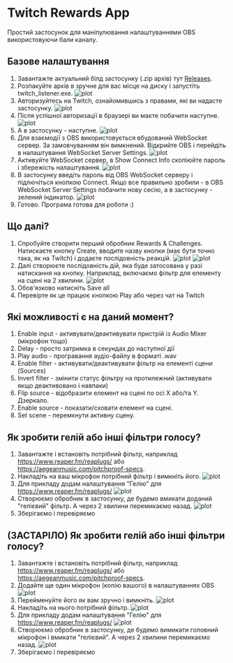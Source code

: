 # Twitch Rewards App

Простий застосунок для маніпулювання налаштуваннями OBS використовуючи бали каналу.

## Базове налаштування

1. Завантажте актуальний білд застосунку (.zip архів) тут [Releases](https://github.com/dealnotedev/twitch_rewards_app/releases).
2. Розпакуйте архів в зручне для вас місце на диску і запустіть twitch_listener.exe.
![plot](./images/login.jpg)
3. Авторизуйтесь на Twitch, ознайомившись з правами, які ви надасте застосунку.
![plot](./images/browser_permissions.jpg)
4. Після успішної авторизації в браузері ви маєте побачити наступне.
![plot](./images/browser_logged.jpg)
5. А в застосунку - наступне.
![plot](./images/main_empty.jpg)
6. Для взаємодії з OBS використовується вбудований WebSocket сервер. За замовчуванням він вимкнений. Відкрийте OBS і перейдіть в налаштування WebSocket Server Settings.
![plot](./images/obs_websocket_open.jpg)
7. Активуйте WebSocket сервер, в Show Connect Info скопіюйте пароль і збережість налаштування.
![plot](./images/obs_websocket_config.jpg)
8. В застосунку введіть пароль від OBS WebSocket серверу і підлючіться кнопкою Connect. Якщо все правильно зробили - в OBS WebSocket Server Settings побачите нову сесію, а в застосунку - зелений індикатор.
![plot](./images/obs_websocket_connected.jpg)
9. Готово. Програма готова для роботи :)

## Що далі?
1. Спробуйте створити перший обробник Rewards & Challenges. Натискаєте кнопку Create, вводите назву кнопки (має бути точно така, як на Twitch) і додаєте послідовність реакцій.
![plot](./images/twitch_reward.jpg)
![plot](./images/main_first_reward.jpg)
2. Далі створюєте послідовність дій, яка буде затосована у разі натискання на кнопку. Наприклад, включаємо фільтр для елементу на сцені на 2 хвилини.
![plot](./images/main_reward_black_white.jpg)
3. Обов'язково натисніть Save all
4. Перевірте як це працює кнопкою Play або через чат на Twitch

## Які можливості є на даний момент?
1. Enable input - активувати/деактивувати пристрій із Audio Mixer (мікрофон тощо)
2. Delay - просто затримка в секундах до наступної дії
3. Play audio - програвання аудіо-файлу в форматі .wav
4. Enable filter - активувати/деактивувати фільтр на елементі сцени (Sources)
5. Invert filter - змінити статус фільтру на протилежний (активувати якщо деактивовано і навпаки)
6. Flip source - відобразити елемент на сцені по осі X або/та Y. Дзеркало.
7. Enable source - показати/сховати елемент на сцені.
8. Set scene - перемкнути активну сцену.

## Як зробити гелій або інші фільтри голосу?
1. Завантажте і встановіть потрібний фільтр, наприклад https://www.reaper.fm/reaplugs/ або https://aegeanmusic.com/pitchproof-specs.
2. Накладіть на ваш мікрофон потрібний фільтр і вимкніть його.
   ![plot](./images/obs_input_filter.jpg)
3. Для прикладу додам налаштування "Гелію" для https://www.reaper.fm/reaplugs/
   ![plot](./images/obs_input_helium.jpg)
4. Створюємо обробник в застосунку, де будемо вмикати доданий "гелієвий" фільтр. А через 2 хвилини перемикаємо назад.
   ![plot](./images/main_helium_example_actual.jpg)
5. Зберігаємо і перевіряємо

## (ЗАСТАРІЛО) Як зробити гелій або інші фільтри голосу?
1. Завантажте і встановіть потрібний фільтр, наприклад https://www.reaper.fm/reaplugs/ або https://aegeanmusic.com/pitchproof-specs.
2. Додайте ще один мікрофон (копію вашого) в налаштуваннях OBS
![plot](./images/obs_input_copy.jpg)
3. Перейменуйте його як вам зручно і вимкніть.
![plot](./images/obs_input_disabled.jpg)
4. Накладіть на нього потрібний фільтр.
![plot](./images/obs_input_filter.jpg)
5. Для прикладу додам налаштування "Гелію" для https://www.reaper.fm/reaplugs/
![plot](./images/obs_input_helium.jpg)
6. Створюємо обробник в застосунку, де будемо вимикати головний мікрофон і вмикати "гелієвий". А через 2 хвилини перемикаємо назад.
![plot](./images/main_helium_example.jpg)
7. Зберігаємо і перевіряємо